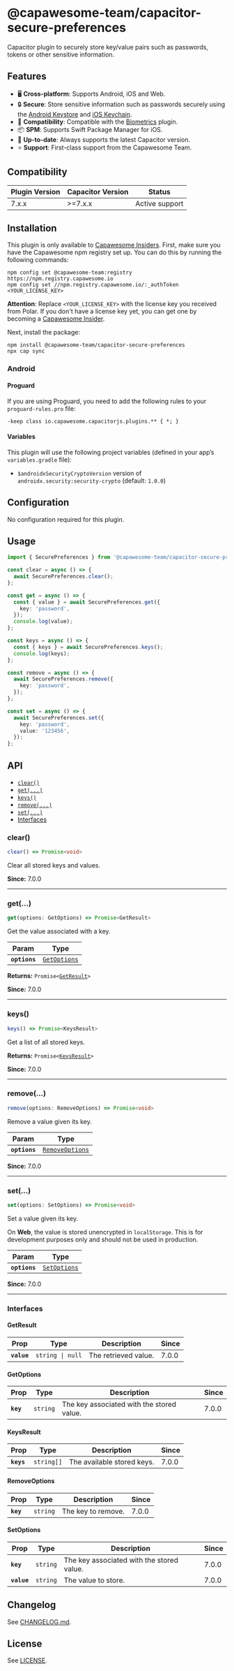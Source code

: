 # @capawesome-team/capacitor-secure-preferences

Capacitor plugin to securely store key/value pairs such as passwords, tokens or other sensitive information.

## Features

- 🖥️ **Cross-platform**: Supports Android, iOS and Web.
- 🔒 **Secure**: Store sensitive information such as passwords securely using the [Android Keystore](https://developer.android.com/privacy-and-security/keystore) and [iOS Keychain](https://developer.apple.com/documentation/security/keychain-services).
- 🤝 **Compatibility**: Compatible with the [Biometrics](https://capawesome.io/plugins/biometrics) plugin.
- 📦 **SPM**: Supports Swift Package Manager for iOS.
- 🔁 **Up-to-date**: Always supports the latest Capacitor version.
- ⭐️ **Support**: First-class support from the Capawesome Team.

## Compatibility

| Plugin Version | Capacitor Version | Status         |
| -------------- | ----------------- | -------------- |
| 7.x.x          | >=7.x.x           | Active support |

## Installation

This plugin is only available to [Capawesome Insiders](https://capawesome.io/sponsors/insiders/). 
First, make sure you have the Capawesome npm registry set up.
You can do this by running the following commands:

```
npm config set @capawesome-team:registry https://npm.registry.capawesome.io
npm config set //npm.registry.capawesome.io/:_authToken <YOUR_LICENSE_KEY>
```

**Attention**: Replace `<YOUR_LICENSE_KEY>` with the license key you received from Polar. If you don't have a license key yet, you can get one by becoming a [Capawesome Insider](https://capawesome.io/sponsors/insiders/).

Next, install the package:

```
npm install @capawesome-team/capacitor-secure-preferences
npx cap sync
```

### Android

#### Proguard

If you are using Proguard, you need to add the following rules to your `proguard-rules.pro` file:

```
-keep class io.capawesome.capacitorjs.plugins.** { *; }
```

#### Variables

This plugin will use the following project variables (defined in your app’s `variables.gradle` file):

- `$androidxSecurityCryptoVersion` version of `androidx.security:security-crypto` (default: `1.0.0`)

## Configuration

No configuration required for this plugin.

## Usage

```typescript
import { SecurePreferences } from '@capawesome-team/capacitor-secure-preferences';

const clear = async () => {
  await SecurePreferences.clear();
};

const get = async () => {
  const { value } = await SecurePreferences.get({
    key: 'password',
  });
  console.log(value);
};

const keys = async () => {
  const { keys } = await SecurePreferences.keys();
  console.log(keys);
};

const remove = async () => {
  await SecurePreferences.remove({
    key: 'password',
  });
};

const set = async () => {
  await SecurePreferences.set({
    key: 'password',
    value: '123456',
  });
};
```

## API

<docgen-index>

* [`clear()`](#clear)
* [`get(...)`](#get)
* [`keys()`](#keys)
* [`remove(...)`](#remove)
* [`set(...)`](#set)
* [Interfaces](#interfaces)

</docgen-index>

<docgen-api>
<!--Update the source file JSDoc comments and rerun docgen to update the docs below-->

### clear()

```typescript
clear() => Promise<void>
```

Clear all stored keys and values.

**Since:** 7.0.0

--------------------


### get(...)

```typescript
get(options: GetOptions) => Promise<GetResult>
```

Get the value associated with a key.

| Param         | Type                                              |
| ------------- | ------------------------------------------------- |
| **`options`** | <code><a href="#getoptions">GetOptions</a></code> |

**Returns:** <code>Promise&lt;<a href="#getresult">GetResult</a>&gt;</code>

**Since:** 7.0.0

--------------------


### keys()

```typescript
keys() => Promise<KeysResult>
```

Get a list of all stored keys.

**Returns:** <code>Promise&lt;<a href="#keysresult">KeysResult</a>&gt;</code>

**Since:** 7.0.0

--------------------


### remove(...)

```typescript
remove(options: RemoveOptions) => Promise<void>
```

Remove a value given its key.

| Param         | Type                                                    |
| ------------- | ------------------------------------------------------- |
| **`options`** | <code><a href="#removeoptions">RemoveOptions</a></code> |

**Since:** 7.0.0

--------------------


### set(...)

```typescript
set(options: SetOptions) => Promise<void>
```

Set a value given its key.

On **Web**, the value is stored unencrypted in `localStorage`.
This is for development purposes only and should not be used in production.

| Param         | Type                                              |
| ------------- | ------------------------------------------------- |
| **`options`** | <code><a href="#setoptions">SetOptions</a></code> |

**Since:** 7.0.0

--------------------


### Interfaces


#### GetResult

| Prop        | Type                        | Description          | Since |
| ----------- | --------------------------- | -------------------- | ----- |
| **`value`** | <code>string \| null</code> | The retrieved value. | 7.0.0 |


#### GetOptions

| Prop      | Type                | Description                               | Since |
| --------- | ------------------- | ----------------------------------------- | ----- |
| **`key`** | <code>string</code> | The key associated with the stored value. | 7.0.0 |


#### KeysResult

| Prop       | Type                  | Description                | Since |
| ---------- | --------------------- | -------------------------- | ----- |
| **`keys`** | <code>string[]</code> | The available stored keys. | 7.0.0 |


#### RemoveOptions

| Prop      | Type                | Description        | Since |
| --------- | ------------------- | ------------------ | ----- |
| **`key`** | <code>string</code> | The key to remove. | 7.0.0 |


#### SetOptions

| Prop        | Type                | Description                               | Since |
| ----------- | ------------------- | ----------------------------------------- | ----- |
| **`key`**   | <code>string</code> | The key associated with the stored value. | 7.0.0 |
| **`value`** | <code>string</code> | The value to store.                       | 7.0.0 |

</docgen-api>

## Changelog

See [CHANGELOG.md](https://github.com/capawesome-team/capacitor-plugins/blob/main/packages/secure-preferences/CHANGELOG.md).

## License

See [LICENSE](https://github.com/capawesome-team/capacitor-plugins/blob/main/packages/secure-preferences/LICENSE).
